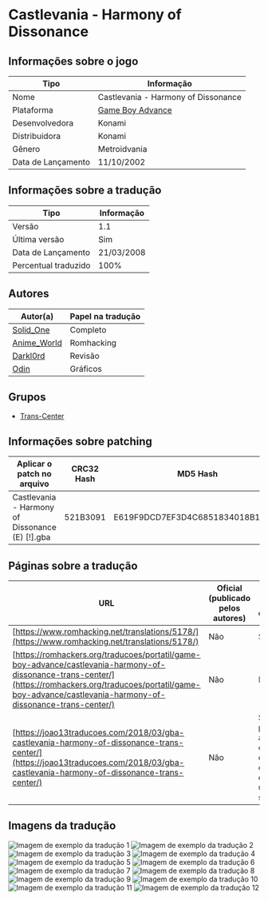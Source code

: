 # Castlevania - Harmony of Dissonance

## Informações sobre o jogo

| Tipo | Informação |
| ----------- | ----------- |
| Nome | Castlevania \- Harmony of Dissonance |
| Plataforma | [Game Boy Advance](../) |
| Desenvolvedora | Konami |
| Distribuidora | Konami |
| Gênero | Metroidvania |
| Data de Lançamento | 11/10/2002 |

## Informações sobre a tradução

| Tipo | Informação |
| ----------- | ----------- |
| Versão | 1\.1 |
| Última versão | Sim |
| Data de Lançamento | 21/03/2008 |
| Percentual traduzido | 100% |

## Autores

| Autor(a) | Papel na tradução |
| ----------- | ----------- |
| [Solid\_One](../../../autores/solid_one/) | Completo |
| [Anime\_World](../../../autores/anime_world/) | Romhacking |
| [Darkl0rd](../../../autores/darkl0rd/) | Revisão |
| [Odin](../../../autores/odin/) | Gráficos |

## Grupos

* [Trans\-Center](../../../grupos/trans-center/)

## Informações sobre patching

| Aplicar o patch no arquivo | CRC32 Hash | MD5 Hash |
| ----------- | ----------- | ----------- |
| Castlevania \- Harmony of Dissonance \(E\) \[\!\]\.gba | 521B3091 | E619F9DCD7EF3D4C6851834018B139BD |

## Páginas sobre a tradução

| URL | Oficial (publicado pelos autores) | Possuí link de download |
| ----------- | ----------- | ----------- |
| [https://www.romhacking.net/translations/5178/](https://www.romhacking.net/translations/5178/) | Não | Sim |
| [https://romhackers.org/traducoes/portatil/game-boy-advance/castlevania-harmony-of-dissonance-trans-center/](https://romhackers.org/traducoes/portatil/game-boy-advance/castlevania-harmony-of-dissonance-trans-center/) | Não | Não |
| [https://joao13traducoes.com/2018/03/gba-castlevania-harmony-of-dissonance-trans-center/](https://joao13traducoes.com/2018/03/gba-castlevania-harmony-of-dissonance-trans-center/) | Não | Sim, porém o arquivo ou página de download exige uma senha |

## Imagens da tradução

![Imagem de exemplo da tradução 1](1.png)
![Imagem de exemplo da tradução 2](10.png)
![Imagem de exemplo da tradução 3](11.png)
![Imagem de exemplo da tradução 4](12.png)
![Imagem de exemplo da tradução 5](2.png)
![Imagem de exemplo da tradução 6](3.png)
![Imagem de exemplo da tradução 7](4.png)
![Imagem de exemplo da tradução 8](5.png)
![Imagem de exemplo da tradução 9](6.png)
![Imagem de exemplo da tradução 10](7.png)
![Imagem de exemplo da tradução 11](8.png)
![Imagem de exemplo da tradução 12](9.png)